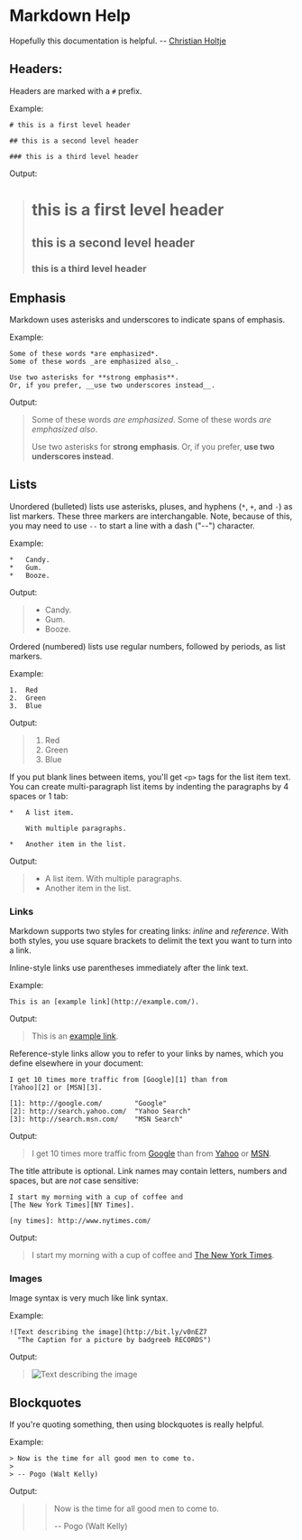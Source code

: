 # Markdown Help

Hopefully this documentation is helpful. -- [Christian Holtje](http://docwhat.org)

## Headers:

Headers are marked with a `#` prefix.

Example:

    # this is a first level header

    ## this is a second level header

    ### this is a third level header

Output:

> # this is a first level header
> ## this is a second level header
> ### this is a third level header

## Emphasis

Markdown uses asterisks and underscores to indicate spans of emphasis.

Example:

    Some of these words *are emphasized*.
    Some of these words _are emphasized also_.

    Use two asterisks for **strong emphasis**.
    Or, if you prefer, __use two underscores instead__.

Output:

> Some of these words *are emphasized*.
> Some of these words _are emphasized also_.
>
> Use two asterisks for **strong emphasis**.
> Or, if you prefer, __use two underscores instead__.


## Lists ##

Unordered (bulleted) lists use asterisks, pluses, and hyphens (`*`,
`+`, and `-`) as list markers. These three markers are
interchangable.  Note, because of this, you may need to use `--` to
start a line with a dash ("--") character.

Example:

    *   Candy.
    *   Gum.
    *   Booze.

Output:

>-   Candy.
>-   Gum.
>-   Booze.

Ordered (numbered) lists use regular numbers, followed by periods, as
list markers.

Example:

    1.  Red
    2.  Green
    3.  Blue

Output:

>1.  Red
>2.  Green
>3.  Blue

If you put blank lines between items, you'll get `<p>` tags for the
list item text. You can create multi-paragraph list items by indenting
the paragraphs by 4 spaces or 1 tab:

    *   A list item.

        With multiple paragraphs.

    *   Another item in the list.

Output:


> *   A list item.
>     With multiple paragraphs.
> *   Another item in the list.


### Links ###

Markdown supports two styles for creating links: *inline* and
*reference*. With both styles, you use square brackets to delimit the
text you want to turn into a link.

Inline-style links use parentheses immediately after the link text.

Example:

    This is an [example link](http://example.com/).

Output:

> This is an [example link](http://example.com/).

Reference-style links allow you to refer to your links by names, which
you define elsewhere in your document:

    I get 10 times more traffic from [Google][1] than from
    [Yahoo][2] or [MSN][3].

    [1]: http://google.com/        "Google"
    [2]: http://search.yahoo.com/  "Yahoo Search"
    [3]: http://search.msn.com/    "MSN Search"

Output:

> I get 10 times more traffic from [Google][1] than from
> [Yahoo][2] or [MSN][3].
>
> [1]: http://google.com/        "Google"
> [2]: http://search.yahoo.com/  "Yahoo Search"
> [3]: http://search.msn.com/    "MSN Search"

The title attribute is optional. Link names may contain letters,
numbers and spaces, but are *not* case sensitive:

    I start my morning with a cup of coffee and
    [The New York Times][NY Times].

    [ny times]: http://www.nytimes.com/

Output:

>I start my morning with a cup of coffee and
>[The New York Times][NY Times].
>
>[ny times]: http://www.nytimes.com/

### Images ###

Image syntax is very much like link syntax.

Example:

    ![Text describing the image](http://bit.ly/v0nEZ7
      "The Caption for a picture by badgreeb RECORDS")

Output:

> ![Text describing the image](http://bit.ly/v0nEZ7
>  "The Caption for a picture by badgreeb RECORDS")


## Blockquotes

If you're quoting something, then using blockquotes is really helpful.

Example:

    > Now is the time for all good men to come to.
    >
    > -- Pogo (Walt Kelly)

Output:

> > Now is the time for all good men to come to.
> >
> > -- Pogo (Walt Kelly)
